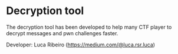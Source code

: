 # Decryption tool

The decryption tool has been developed to help many CTF player to decrypt messages and pwn challenges faster.

Developer: Luca Ribeiro (https://medium.com/@luca.rsr.luca)
